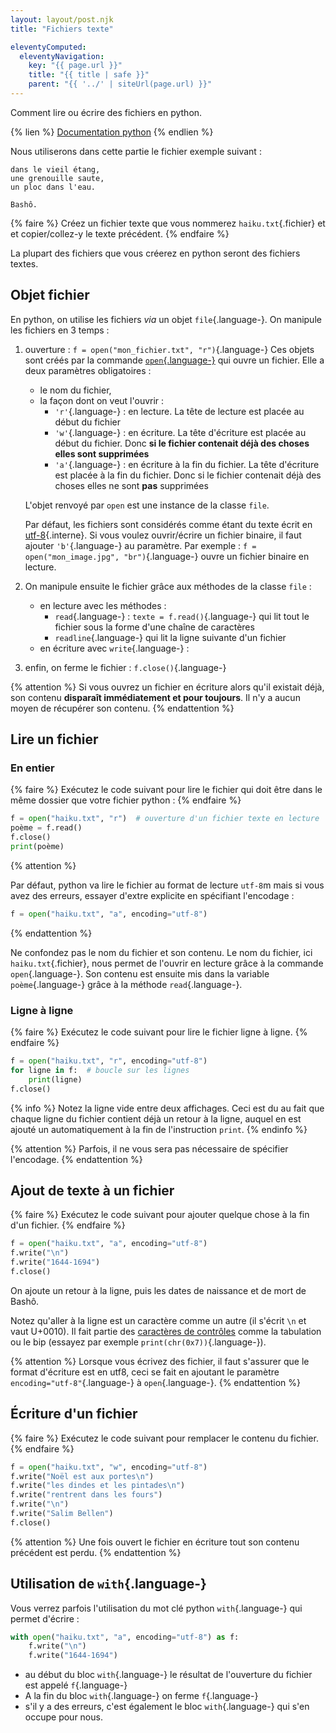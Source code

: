 ```yaml
---
layout: layout/post.njk 
title: "Fichiers texte"

eleventyComputed:
  eleventyNavigation:
    key: "{{ page.url }}"
    title: "{{ title | safe }}"
    parent: "{{ '../' | siteUrl(page.url) }}"
---
```


<!-- début résumé -->

Comment lire ou écrire des fichiers en python.

<!-- end résumé -->

{% lien %}
[Documentation python](https://docs.python.org/fr/3/tutorial/inputoutput.html#reading-and-writing-files)
{% endlien %}

Nous utiliserons dans cette partie le fichier exemple suivant :

```text
dans le vieil étang,
une grenouille saute,
un ploc dans l'eau.

Bashô.
```

{% faire %}
Créez un fichier texte que vous nommerez `haiku.txt`{.fichier} et et copier/collez-y le texte précédent.
{% endfaire %}

La plupart des fichiers que vous créerez en python seront des fichiers textes.

## Objet fichier

En python, on utilise les fichiers *via* un objet `file`{.language-}. On manipule les fichiers en 3 temps :

1. ouverture : `f = open("mon_fichier.txt", "r")`{.language-}
   Ces objets sont créés par la commande [`open`{.language-}](https://docs.python.org/fr/3/library/functions.html#open) qui ouvre un fichier. Elle a deux paramètres obligatoires :

   * le nom du fichier,
   * la façon dont on veut l'ouvrir :
     * `'r'`{.language-} : en lecture. La tête de lecture est placée au début du fichier
     * `'w'`{.language-} : en écriture. La tête d'écriture est placée au début du fichier. Donc **si le fichier contenait déjà des choses elles sont supprimées**
     * `'a'`{.language-} : en écriture à la fin du fichier. La tête d'écriture est placée à la fin du fichier. Donc si le fichier contenait déjà des choses elles ne sont **pas** supprimées

   L'objet renvoyé par `open` est une instance de la classe `file`.

   Par défaut, les fichiers sont considérés comme étant du texte écrit en [utf-8](/cours/algorithmie/structure-chaine-de-caractères/encodage/#utf8){.interne}. Si vous voulez ouvrir/écrire un fichier binaire, il faut ajouter `'b'`{.language-} au paramètre. Par exemple : `f = open("mon_image.jpg", "br")`{.language-} ouvre un fichier binaire en lecture.

2. On manipule ensuite le fichier grâce aux méthodes de la classe `file` :

   * en lecture avec les méthodes :
     * `read`{.language-} : `texte = f.read()`{.language-} qui lit tout le fichier sous la forme d'une chaîne de caractères
     * `readline`{.language-} qui lit la ligne suivante d'un fichier
   * en écriture avec `write`{.language-} :
3. enfin, on ferme le fichier : `f.close()`{.language-}

{% attention %}
Si vous ouvrez un fichier en écriture alors qu'il existait déjà, son contenu **disparaît immédiatement et pour toujours**. Il n'y a aucun moyen de récupérer son contenu.
{% endattention %}

## Lire un fichier

### En entier

{% faire %}
Exécutez le code suivant pour lire le fichier qui doit être dans le même dossier que votre fichier python :
{% endfaire %}

```python
f = open("haiku.txt", "r")  # ouverture d'un fichier texte en lecture  dans le même dossier que le fichier python
poème = f.read()
f.close()
print(poème)
```

{% attention %}

Par défaut, python va lire le fichier au format de lecture `utf-8`m mais si vous avez des erreurs, essayer d'extre explicite en spécifiant l'encodage :

```python
f = open("haiku.txt", "a", encoding="utf-8")
```

{% endattention %}

Ne confondez pas le nom du fichier et son contenu. Le nom du fichier, ici `haiku.txt`{.fichier}, nous permet de l'ouvrir en lecture grâce à la commande `open`{.language-}. Son contenu est ensuite mis dans la variable `poème`{.language-} grâce à la méthode `read`{.language-}.
### Ligne à ligne

{% faire %}
Exécutez le code suivant pour lire le fichier ligne à ligne.
{% endfaire %}

```python
f = open("haiku.txt", "r", encoding="utf-8")
for ligne in f:  # boucle sur les lignes
    print(ligne)
f.close()
```

{% info %}
Notez la ligne vide entre deux affichages. Ceci est du au fait que chaque ligne du fichier contient déjà un retour à la ligne, auquel en est ajouté un automatiquement à la fin de l'instruction `print`.
{% endinfo %}

{% attention %}
Parfois, il ne vous sera pas nécessaire de spécifier l'encodage.
{% endattention %}

## Ajout de texte à un fichier

{% faire %}
Exécutez le code suivant pour ajouter quelque chose à la fin d'un fichier.
{% endfaire %}

```python
f = open("haiku.txt", "a", encoding="utf-8")
f.write("\n")
f.write("1644-1694")
f.close()
```

On ajoute un retour à la ligne, puis les dates de naissance et de mort de Bashô.

Notez qu'aller à la ligne est un caractère comme un autre (il s'écrit `\n` et vaut U+0010). Il fait partie des [caractères de contrôles](https://fr.wikipedia.org/wiki/Caract%C3%A8re_de_contr%C3%B4le) comme la tabulation ou le bip (essayez par exemple `print(chr(0x7))`{.language-}).

{% attention %}
Lorsque vous écrivez des fichier, il faut s'assurer que le format d'écriture est en utf8, ceci se fait en ajoutant le paramètre `encoding="utf-8"`{.language-} à `open`{.language-}.
{% endattention %}

## Écriture d'un fichier

{% faire %}
Exécutez le code suivant pour remplacer le contenu du fichier.
{% endfaire %}

```python
f = open("haiku.txt", "w", encoding="utf-8")
f.write("Noël est aux portes\n")
f.write("les dindes et les pintades\n")
f.write("rentrent dans les fours")
f.write("\n")
f.write("Salim Bellen")
f.close()
```

{% attention %}
Une fois ouvert le fichier en écriture tout son contenu précédent est perdu.
{% endattention %}

## Utilisation de `with`{.language-}

Vous verrez parfois l'utilisation du mot clé python `with`{.language-} qui permet d'écrire :

```python
with open("haiku.txt", "a", encoding="utf-8") as f: 
    f.write("\n")
    f.write("1644-1694")
```

* au début du bloc `with`{.language-} le résultat de l'ouverture du fichier est appelé `f`{.language-}
* A la fin du bloc `with`{.language-} on ferme `f`{.language-}
* s'il y a des erreurs, c'est également le bloc `with`{.language-} qui s'en occupe pour nous.
